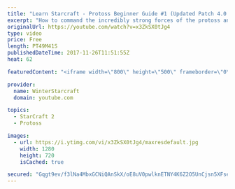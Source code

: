 ```yaml
---
title: "Learn Starcraft - Protoss Beginner Guide #1 (Updated Patch 4.0 FREE TO PLAY)"
excerpt: "How to command the incredibly strong forces of the protoss and cover weaknesses against the other inferior races. Updated for patch 4.0! This guide is not intended for COMPLETELY new players, but those who have played several games/campaign missions and grasp the very basics."
originalUrl: https://youtube.com/watch?v=x3ZkSX0tJg4
type: video
price: Free
length: PT49M41S
publishedDateTime: 2017-11-26T11:51:55Z
heat: 62

featuredContent: "<iframe width=\"800\" height=\"500\" frameborder=\"0\" src=\"https://www.youtube.com/embed/x3ZkSX0tJg4\" allow=\"accelerometer; autoplay; encrypted-media; gyroscope; picture-in-picture\" allowfullscreen></iframe>"

provider:
  name: WinterStarcraft
  domain: youtube.com

topics:
  - StarCraft 2
  - Protoss

images:
  - url: https://i.ytimg.com/vi/x3ZkSX0tJg4/maxresdefault.jpg
    width: 1280
    height: 720
    isCached: true

secured: "Gqgt9ev/f3lNa4MbxGCNiQAnSkX/oE8uV0pwlknETNY4K6Z2O5UnCjsn5XFse4/Iyej091z9d4sDNuQC5u8uvdq8v96synmclaLHfZf7/CDSnRvcv5maaSFmXvFwjRBIWQndHFttYgraH8iCg5r/m2e2+OTMJsHp6iSyLBwup0Hu3/43SeBbV/CVhBi6hVs34zG5HF2PMESWhWw3+Xnsaw7tHo/DfT1YXaUqWg9n2DDJYCeD3kiXZwnK6Vfx/w7UdhJN/l1FslBWEzcybnY1t6OWB9gr0/384eUm63e/fIQCIHhqcCbDn1r6oaG52oOIDwOmU2u/CvYPsq383kpsqUHiLa329C6gU4EsSSdWT7g+TH1fNfOSvi4pIRynTBogn4/rQ5tPL09pEOFQSSNRDpEm9thBuk69rlCNAZHnfWFHTTHz0qbW26CEusFmf9s8;fd1mEnVGSN+SqOLpTqJVQA=="
---
```


